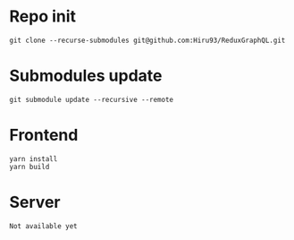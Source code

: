 # Repo init
```
git clone --recurse-submodules git@github.com:Hiru93/ReduxGraphQL.git
```

# Submodules update
```
git submodule update --recursive --remote
```

# Frontend
```
yarn install
yarn build
```

# Server
```
Not available yet
```
